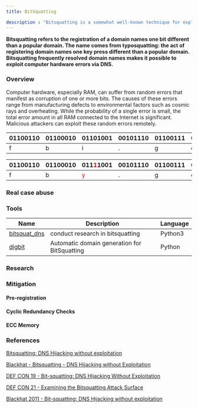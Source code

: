 ```yaml
---
title: BitSquatting

description : "Bitsquatting is a somewhat well-known technique for exploiting computer hardware errors"
---
```


**Bitsquatting refers to the registration of a domain names one bit different than a popular domain. The name comes from typosquatting: the act of registering domain names one key press different than a popular domain. Bitsquatting frequently resolved domain names makes it possible to exploit computer hardware errors via DNS.**

### Overview <a id="chapter-1"></a>

Computer hardware, especially RAM, can suffer from random errors that manifest as corruption of one or more bits. The causes of these errors range from manufacturing defects to environmental factors such as cosmic rays and overheating. While the probability of a single error is small, the total error amount in all RAM connected to the Internet is significant. Malicious attackers can exploit these random errors remotely. 

| 01100110 | 01100010 | 01101001 | 00101110 | 01100111 | 01101111 | 01110110 |
| -------- | -------- | -------- | ------- | -------- | -------- | -------- | 
|  f  |  b  |  i  |  .  |  g  |  o  |  v  |


| 01100110 | 01100010 | 011<span style="color:red;">1</span>1001 | 00101110 | 01100111 | 01101111 | 01110110 |
| -------- | -------- | -------- | ------- | -------- | -------- | -------- | 
|  f  |  b  |  <span style="color:red;">y</span>  |  .  |  g  |  o  |  v  |

### Real case abuse<a id="chapter-2"></a>

### Tools <a id="chapter-3"></a>

|<div class="fa fa-wrench" aria-hidden="true" style="color: #00CC01;"> </div> Name | Description | Language |
| ------ | ----------- | ------ |
| [bitsquat_dns](https://github.com/benjaminpetrin/bitsquatting) | conduct research in bitsquatting  | Python3 |
| [digbit](https://github.com/mnmnc/digbit) | Automatic domain generation for BitSquatting  | Python |

### Research <a id="chapter-4"></a>

### Mitigation <a id="chapter-5"></a>

#### Pre-registration

#### Cyclic Redundancy Checks

#### ECC Memory

### References <a id="chapter-6"></a>

[Bitsquatting: DNS Hijacking without exploitation](http://dinaburg.org/bitsquatting.html)

[Blackhat - Bitsquatting - DNS Hijacking without Exploitation](https://media.blackhat.com/bh-us-11/Dinaburg/BH_US_11_Dinaburg_Bitsquatting_WP.pdf)

[DEF CON 19 - Bit-squatting: DNS Hijacking Without Exploitation](https://www.youtube.com/watch?v=9WcHsT97suU)

[DEF CON 21 - Examining the Bitsquatting Attack Surface](https://www.youtube.com/watch?v=j2FVFVHVvgg)

[Blackhat 2011 - Bit-squatting: DNS Hijacking without exploitation](https://www.youtube.com/watch?v=_si0FYl_IOA)
